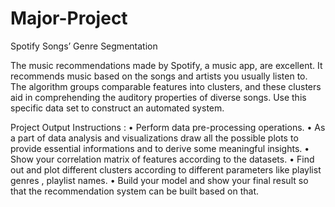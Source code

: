# Major-Project

Spotify Songs’ Genre Segmentation

The music recommendations made by Spotify, a music app, are excellent. It recommends music based on the songs and artists you usually listen to. The algorithm groups comparable features into clusters, and these clusters aid in comprehending the auditory properties of diverse songs. Use this specific data set to construct an automated system.

Project Output Instructions : • Perform data pre-processing operations. • As a part of data analysis and visualizations draw all the possible plots to provide essential informations and to derive some meaningful insights. • Show your correlation matrix of features according to the datasets. • Find out and plot different clusters according to different parameters like playlist genres , playlist names. • Build your model and show your final result so that the recommendation system can be built based on that.

